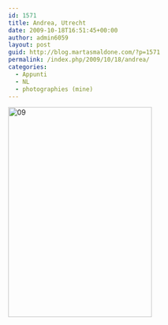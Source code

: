 ```yaml
---
id: 1571
title: Andrea, Utrecht
date: 2009-10-18T16:51:45+00:00
author: admin6059
layout: post
guid: http://blog.martasmaldone.com/?p=1571
permalink: /index.php/2009/10/18/andrea/
categories:
  - Appunti
  - NL
  - photographies (mine)
---
```

<img class="aligncenter size-full wp-image-3359" src="http://blog.martasmaldone.eu/wp-content/uploads/2009/10/09.jpg" alt="09" width="291" height="425" />